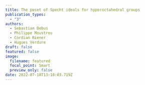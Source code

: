 ```yaml
---
title: The poset of Specht ideals for hyperoctahedral groups
publication_types:
  - "3"
authors:
  - Sebastian Debus
  - Philippe Moustrou
  - Cordian Riener
  - Hugues Verdure
draft: false
featured: false
image:
  filename: featured
  focal_point: Smart
  preview_only: false
date: 2022-07-18T13:10:03.719Z
---
```

